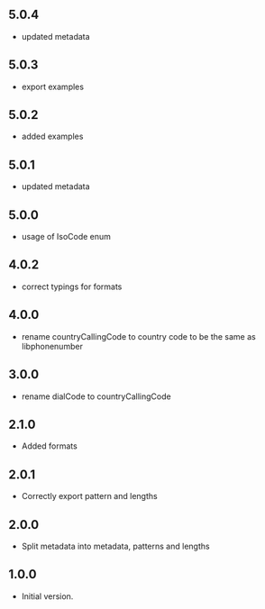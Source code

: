 ## 5.0.4
- updated metadata

## 5.0.3
- export examples

## 5.0.2
- added examples

## 5.0.1
- updated metadata

## 5.0.0

- usage of IsoCode enum

## 4.0.2

- correct typings for formats

## 4.0.0

- rename countryCallingCode to country code to be the same as libphonenumber

## 3.0.0

- rename dialCode to countryCallingCode

## 2.1.0

- Added formats

## 2.0.1

- Correctly export pattern and lengths

## 2.0.0

- Split metadata into metadata, patterns and lengths

## 1.0.0

- Initial version.
